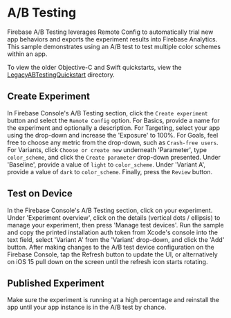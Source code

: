 A/B Testing
========

Firebase A/B Testing leverages Remote Config to automatically trial new app
behaviors and exports the experiment results into Firebase Analytics. This
sample demonstrates using an A/B test to test multiple color schemes within
an app.

To view the older Objective-C and Swift quickstarts, view the [LegacyABTestingQuickstart](./LegacyABTestingQuickstart) directory.

## Create Experiment

In Firebase Console's A/B Testing section, click the `Create experiment` button
and select the `Remote Config` option. For Basics, provide a name for the experiment
and optionally a description. For Targeting, select your app using the drop-down
and increase the 'Exposure' to 100%. For Goals, feel free to choose any metric from
the drop-down, such as `Crash-free users`. For Variants, click `Choose or create new`
underneath 'Parameter', type `color_scheme`, and click the `Create parameter`
drop-down presented. Under 'Baseline', provide a value of `light` to `color_scheme`.
Under 'Variant A', provide a value of `dark` to `color_scheme`. Finally, press the
`Review` button.

## Test on Device

In the Firebase Console's A/B Testing section, click on your experiment. Under
'Experiment overview', click on the details (vertical dots / ellipsis) to manage your
experiment, then press 'Manage test devices'. Run the sample and copy the printed
installation auth token from Xcode's console into the text field, select 'Variant A'
from the 'Variant' drop-down, and click the 'Add' button. After making changes
to the A/B test device configuration on the Firebase Console, tap the Refresh
button to update the UI, or alternatively on iOS 15 pull down on the screen until
the refresh icon starts rotating.

## Published Experiment

Make sure the experiment is running at a high percentage and reinstall the app until your app
instance is in the A/B test by chance.
